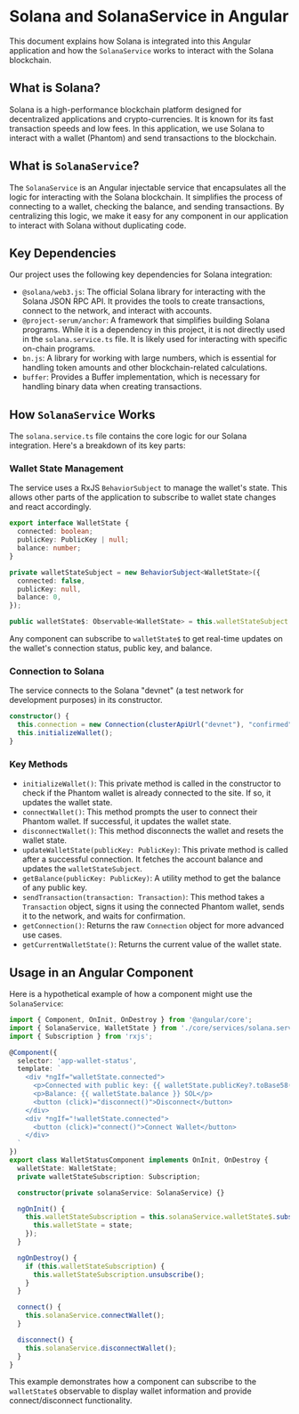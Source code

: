 # Solana and SolanaService in Angular

This document explains how Solana is integrated into this Angular application and how the `SolanaService` works to interact with the Solana blockchain.

## What is Solana?

Solana is a high-performance blockchain platform designed for decentralized applications and crypto-currencies. It is known for its fast transaction speeds and low fees. In this application, we use Solana to interact with a wallet (Phantom) and send transactions to the blockchain.

## What is `SolanaService`?

The `SolanaService` is an Angular injectable service that encapsulates all the logic for interacting with the Solana blockchain. It simplifies the process of connecting to a wallet, checking the balance, and sending transactions. By centralizing this logic, we make it easy for any component in our application to interact with Solana without duplicating code.

## Key Dependencies

Our project uses the following key dependencies for Solana integration:

-   `@solana/web3.js`: The official Solana library for interacting with the Solana JSON RPC API. It provides the tools to create transactions, connect to the network, and interact with accounts.
-   `@project-serum/anchor`: A framework that simplifies building Solana programs. While it is a dependency in this project, it is not directly used in the `solana.service.ts` file. It is likely used for interacting with specific on-chain programs.
-   `bn.js`: A library for working with large numbers, which is essential for handling token amounts and other blockchain-related calculations.
-   `buffer`: Provides a Buffer implementation, which is necessary for handling binary data when creating transactions.

## How `SolanaService` Works

The `solana.service.ts` file contains the core logic for our Solana integration. Here's a breakdown of its key parts:

### Wallet State Management

The service uses a RxJS `BehaviorSubject` to manage the wallet's state. This allows other parts of the application to subscribe to wallet state changes and react accordingly.

```typescript
export interface WalletState {
  connected: boolean;
  publicKey: PublicKey | null;
  balance: number;
}

private walletStateSubject = new BehaviorSubject<WalletState>({
  connected: false,
  publicKey: null,
  balance: 0,
});

public walletState$: Observable<WalletState> = this.walletStateSubject.asObservable();
```

Any component can subscribe to `walletState$` to get real-time updates on the wallet's connection status, public key, and balance.

### Connection to Solana

The service connects to the Solana "devnet" (a test network for development purposes) in its constructor.

```typescript
constructor() {
  this.connection = new Connection(clusterApiUrl("devnet"), "confirmed");
  this.initializeWallet();
}
```

### Key Methods

-   `initializeWallet()`: This private method is called in the constructor to check if the Phantom wallet is already connected to the site. If so, it updates the wallet state.
-   `connectWallet()`: This method prompts the user to connect their Phantom wallet. If successful, it updates the wallet state.
-   `disconnectWallet()`: This method disconnects the wallet and resets the wallet state.
-   `updateWalletState(publicKey: PublicKey)`: This private method is called after a successful connection. It fetches the account balance and updates the `walletStateSubject`.
-   `getBalance(publicKey: PublicKey)`: A utility method to get the balance of any public key.
-   `sendTransaction(transaction: Transaction)`: This method takes a `Transaction` object, signs it using the connected Phantom wallet, sends it to the network, and waits for confirmation.
-   `getConnection()`: Returns the raw `Connection` object for more advanced use cases.
-   `getCurrentWalletState()`: Returns the current value of the wallet state.

## Usage in an Angular Component

Here is a hypothetical example of how a component might use the `SolanaService`:

```typescript
import { Component, OnInit, OnDestroy } from '@angular/core';
import { SolanaService, WalletState } from './core/services/solana.service';
import { Subscription } from 'rxjs';

@Component({
  selector: 'app-wallet-status',
  template: `
    <div *ngIf="walletState.connected">
      <p>Connected with public key: {{ walletState.publicKey?.toBase58() }}</p>
      <p>Balance: {{ walletState.balance }} SOL</p>
      <button (click)="disconnect()">Disconnect</button>
    </div>
    <div *ngIf="!walletState.connected">
      <button (click)="connect()">Connect Wallet</button>
    </div>
  `
})
export class WalletStatusComponent implements OnInit, OnDestroy {
  walletState: WalletState;
  private walletStateSubscription: Subscription;

  constructor(private solanaService: SolanaService) {}

  ngOnInit() {
    this.walletStateSubscription = this.solanaService.walletState$.subscribe(state => {
      this.walletState = state;
    });
  }

  ngOnDestroy() {
    if (this.walletStateSubscription) {
      this.walletStateSubscription.unsubscribe();
    }
  }

  connect() {
    this.solanaService.connectWallet();
  }

  disconnect() {
    this.solanaService.disconnectWallet();
  }
}
```

This example demonstrates how a component can subscribe to the `walletState$` observable to display wallet information and provide connect/disconnect functionality.
